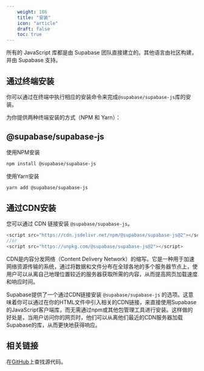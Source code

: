 ```yaml
---
    weight: 186
    title: "安装"
    icon: "article"
    draft: false
    toc: true
---
```





所有的 JavaScript 库都是由 Supabase 团队直接建立的。其他语言由社区构建，并由 Supabase 支持。


## 通过终端安装

你可以通过在终端中执行相应的安装命令来完成`@supabase/supabase-js`库的安装。

为你提供两种终端安装的方式（NPM 和 Yarn）：



## @supabase/supabase-js

使用NPM安装

```bash
npm install @supabase/supabase-js
```

使用Yarn安装

```bash
yarn add @supabase/supabase-js
```

## 通过CDN安装

您可以通过 CDN 链接安装 `@supabase/supabase-js`。


```javascript
<script src="https://cdn.jsdelivr.net/npm/@supabase/supabase-js@2"></script>
//or
<script src="https://unpkg.com/@supabase/supabase-js@2"></script>
```


CDN是内容分发网络（Content Delivery Network）的缩写。它是一种用于加速网络资源传输的系统，通过将数据和文件分布在全球各地的多个服务器节点上，使用户可以从离自己地理位置较近的服务器获取所需的内容，从而提高网页加载速度和响应时间。

Supabase提供了一个通过CDN链接安装 `@supabase/supabase-js` 的选项。这意味着你可以通过在你的HTML文件中引入相关的CDN链接，来直接使用Supabase的JavaScript客户端库，而无需通过npm或其他包管理工具进行安装。这样做的好处是，当用户访问你的网页时，他们可以从离他们最近的CDN服务器加载Supabase的库，从而更快地获得响应。


## 相关链接


在[GitHub](https://github.com/supabase/supabase-js)上查找源代码。